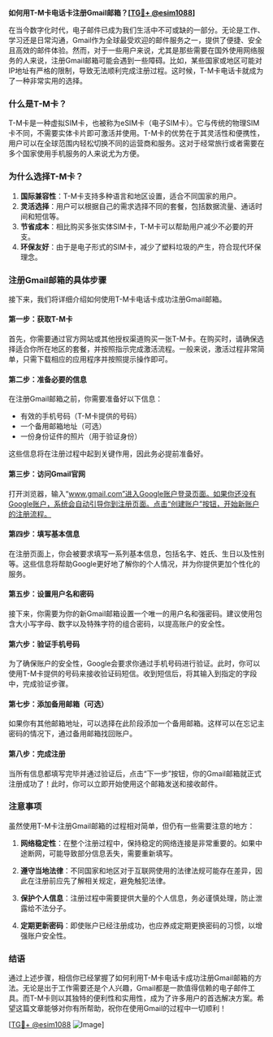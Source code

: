 **如何用T-M卡电话卡注册Gmail邮箱？[[TG💪+ @esim1088](https://t.me/s/esim1088)]**

在当今数字化时代，电子邮件已成为我们生活中不可或缺的一部分。无论是工作、学习还是日常沟通，Gmail作为全球最受欢迎的邮件服务之一，提供了便捷、安全且高效的邮件体验。然而，对于一些用户来说，尤其是那些需要在国外使用网络服务的人来说，注册Gmail邮箱可能会遇到一些障碍。比如，某些国家或地区可能对IP地址有严格的限制，导致无法顺利完成注册过程。这时候，T-M卡电话卡就成为了一种非常实用的选择。

### 什么是T-M卡？

T-M卡是一种虚拟SIM卡，也被称为eSIM卡（电子SIM卡）。它与传统的物理SIM卡不同，不需要实体卡片即可激活并使用。T-M卡的优势在于其灵活性和便携性，用户可以在全球范围内轻松切换不同的运营商和服务。这对于经常旅行或者需要在多个国家使用手机服务的人来说尤为方便。

### 为什么选择T-M卡？

1. **国际兼容性**：T-M卡支持多种语言和地区设置，适合不同国家的用户。
2. **灵活选择**：用户可以根据自己的需求选择不同的套餐，包括数据流量、通话时间和短信等。
3. **节省成本**：相比购买多张实体SIM卡，T-M卡可以帮助用户减少不必要的开支。
4. **环保友好**：由于是电子形式的SIM卡，减少了塑料垃圾的产生，符合现代环保理念。

### 注册Gmail邮箱的具体步骤

接下来，我们将详细介绍如何使用T-M卡电话卡成功注册Gmail邮箱。

#### 第一步：获取T-M卡

首先，你需要通过官方网站或其他授权渠道购买一张T-M卡。在购买时，请确保选择适合你所在地区的套餐，并按照指示完成激活流程。一般来说，激活过程非常简单，只需下载相应的应用程序并按照提示操作即可。

#### 第二步：准备必要的信息

在注册Gmail邮箱之前，你需要准备好以下信息：
- 有效的手机号码（T-M卡提供的号码）
- 一个备用邮箱地址（可选）
- 一份身份证件的照片（用于验证身份）

这些信息将在注册过程中起到关键作用，因此务必提前准备好。

#### 第三步：访问Gmail官网

打开浏览器，输入“www.gmail.com”进入Google账户登录页面。如果你还没有Google账户，系统会自动引导你到注册页面。点击“创建账户”按钮，开始新账户的注册流程。

#### 第四步：填写基本信息

在注册页面上，你会被要求填写一系列基本信息，包括名字、姓氏、生日以及性别等。这些信息将帮助Google更好地了解你的个人情况，并为你提供更加个性化的服务。

#### 第五步：设置用户名和密码

接下来，你需要为你的新Gmail邮箱设置一个唯一的用户名和强密码。建议使用包含大小写字母、数字以及特殊字符的组合密码，以提高账户的安全性。

#### 第六步：验证手机号码

为了确保账户的安全性，Google会要求你通过手机号码进行验证。此时，你可以使用T-M卡提供的号码来接收验证码短信。收到短信后，将其输入到指定的字段中，完成验证步骤。

#### 第七步：添加备用邮箱（可选）

如果你有其他邮箱地址，可以选择在此阶段添加一个备用邮箱。这样可以在忘记主密码的情况下，通过备用邮箱找回账户。

#### 第八步：完成注册

当所有信息都填写完毕并通过验证后，点击“下一步”按钮，你的Gmail邮箱就正式注册成功了！此时，你可以立即开始使用这个邮箱发送和接收邮件。

### 注意事项

虽然使用T-M卡注册Gmail邮箱的过程相对简单，但仍有一些需要注意的地方：

1. **网络稳定性**：在整个注册过程中，保持稳定的网络连接是非常重要的。如果中途断网，可能导致部分信息丢失，需要重新填写。
   
2. **遵守当地法律**：不同国家和地区对于互联网使用的法律法规可能存在差异，因此在注册前应先了解相关规定，避免触犯法律。

3. **保护个人信息**：注册过程中需要提供大量的个人信息，务必谨慎处理，防止泄露给不法分子。

4. **定期更新密码**：即使账户已经注册成功，也应养成定期更换密码的习惯，以增强账户安全性。

### 结语

通过上述步骤，相信你已经掌握了如何利用T-M卡电话卡成功注册Gmail邮箱的方法。无论是出于工作需要还是个人兴趣，Gmail都是一款值得信赖的电子邮件工具。而T-M卡则以其独特的便利性和实用性，成为了许多用户的首选解决方案。希望这篇文章能够对你有所帮助，祝你在使用Gmail的过程中一切顺利！

[[TG💪+ @esim1088](https://t.me/s/esim1088) ![Image](https://i.postimg.cc/4NQfJmqS/Snipaste-2025-05-13-00-14-12.png)]